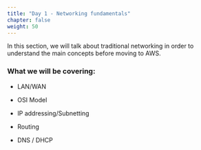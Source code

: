 ```yaml
---
title: "Day 1 - Networking fundamentals"
chapter: false
weight: 50
---
```


In this section, we will talk about traditional networking in order to understand the main concepts before moving to AWS.


<h3>What we will be covering:</h3>

- LAN/WAN

- OSI Model

- IP addressing/Subnetting

- Routing

- DNS / DHCP
